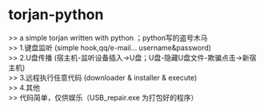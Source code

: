 # torjan-python
\>> a simple torjan written with python ；python写的盗号木马  
\>> 1.键盘监听  (simple hook,qq/e-mail... username&password)  
\>> 2.U盘传播  (宿主机-监听设备插入->U盘；U盘-隐藏U盘文件-欺骗点击->新宿主机)  
\>> 3.远程执行任意代码 (downloader & installer & execute)  
\>> 4.其他  
\>> 代码简单，仅供娱乐（USB_repair.exe 为打包好的程序）  
